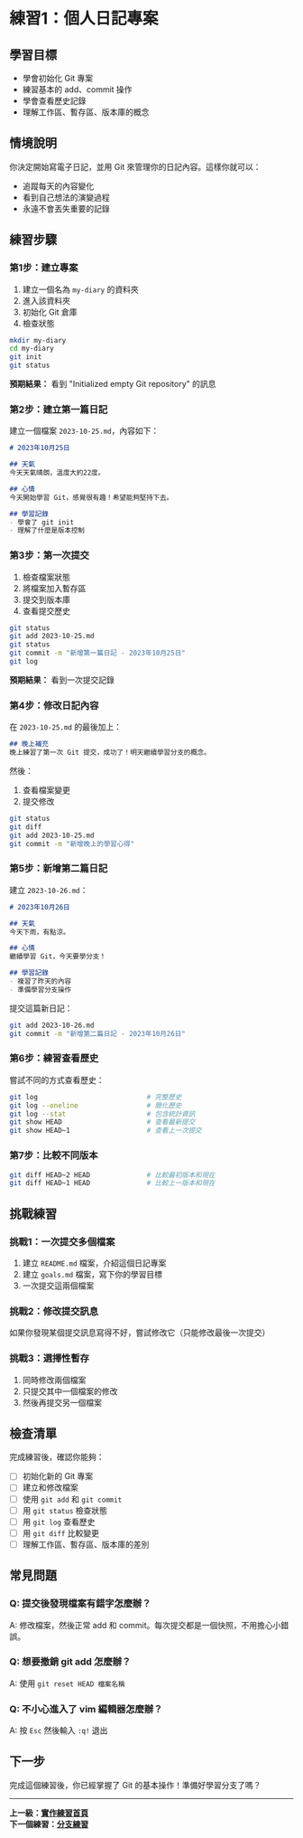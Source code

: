 # 練習1：個人日記專案

## 學習目標
- 學會初始化 Git 專案
- 練習基本的 add、commit 操作
- 學會查看歷史記錄
- 理解工作區、暫存區、版本庫的概念

## 情境說明
你決定開始寫電子日記，並用 Git 來管理你的日記內容。這樣你就可以：
- 追蹤每天的內容變化
- 看到自己想法的演變過程
- 永遠不會丟失重要的記錄

## 練習步驟

### 第1步：建立專案
1. 建立一個名為 `my-diary` 的資料夾
2. 進入該資料夾
3. 初始化 Git 倉庫
4. 檢查狀態

```bash
mkdir my-diary
cd my-diary
git init
git status
```

**預期結果：** 看到 "Initialized empty Git repository" 的訊息

### 第2步：建立第一篇日記
建立一個檔案 `2023-10-25.md`，內容如下：

```markdown
# 2023年10月25日

## 天氣
今天天氣晴朗，溫度大約22度。

## 心情
今天開始學習 Git，感覺很有趣！希望能夠堅持下去。

## 學習記錄
- 學會了 git init
- 理解了什麼是版本控制
```

### 第3步：第一次提交
1. 檢查檔案狀態
2. 將檔案加入暫存區
3. 提交到版本庫
4. 查看提交歷史

```bash
git status
git add 2023-10-25.md
git status
git commit -m "新增第一篇日記 - 2023年10月25日"
git log
```

**預期結果：** 看到一次提交記錄

### 第4步：修改日記內容
在 `2023-10-25.md` 的最後加上：

```markdown
## 晚上補充
晚上練習了第一次 Git 提交，成功了！明天繼續學習分支的概念。
```

然後：
1. 查看檔案變更
2. 提交修改

```bash
git status
git diff
git add 2023-10-25.md
git commit -m "新增晚上的學習心得"
```

### 第5步：新增第二篇日記
建立 `2023-10-26.md`：

```markdown
# 2023年10月26日

## 天氣
今天下雨，有點涼。

## 心情
繼續學習 Git，今天要學分支！

## 學習記錄
- 複習了昨天的內容
- 準備學習分支操作
```

提交這篇新日記：
```bash
git add 2023-10-26.md
git commit -m "新增第二篇日記 - 2023年10月26日"
```

### 第6步：練習查看歷史
嘗試不同的方式查看歷史：

```bash
git log                           # 完整歷史
git log --oneline                 # 簡化歷史
git log --stat                    # 包含統計資訊
git show HEAD                     # 查看最新提交
git show HEAD~1                   # 查看上一次提交
```

### 第7步：比較不同版本
```bash
git diff HEAD~2 HEAD              # 比較最初版本和現在
git diff HEAD~1 HEAD              # 比較上一版本和現在
```

## 挑戰練習

### 挑戰1：一次提交多個檔案
1. 建立 `README.md` 檔案，介紹這個日記專案
2. 建立 `goals.md` 檔案，寫下你的學習目標
3. 一次提交這兩個檔案

### 挑戰2：修改提交訊息
如果你發現某個提交訊息寫得不好，嘗試修改它（只能修改最後一次提交）

### 挑戰3：選擇性暫存
1. 同時修改兩個檔案
2. 只提交其中一個檔案的修改
3. 然後再提交另一個檔案

## 檢查清單

完成練習後，確認你能夠：
- [ ] 初始化新的 Git 專案
- [ ] 建立和修改檔案
- [ ] 使用 `git add` 和 `git commit`
- [ ] 用 `git status` 檢查狀態
- [ ] 用 `git log` 查看歷史
- [ ] 用 `git diff` 比較變更
- [ ] 理解工作區、暫存區、版本庫的差別

## 常見問題

### Q: 提交後發現檔案有錯字怎麼辦？
A: 修改檔案，然後正常 add 和 commit。每次提交都是一個快照，不用擔心小錯誤。

### Q: 想要撤銷 git add 怎麼辦？
A: 使用 `git reset HEAD 檔案名稱`

### Q: 不小心進入了 vim 編輯器怎麼辦？
A: 按 `Esc` 然後輸入 `:q!` 退出

## 下一步

完成這個練習後，你已經掌握了 Git 的基本操作！準備好學習分支了嗎？

---

**上一級：[實作練習首頁](../README.md)**  
**下一個練習：[分支練習](../exercise-02-branching/README.md)**